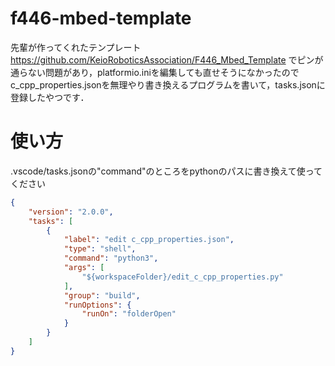   
#  f446-mbed-template

先輩が作ってくれたテンプレート
https://github.com/KeioRoboticsAssociation/F446_Mbed_Template
でピンが通らない問題があり，platformio.iniを編集しても直せそうになかったので
c_cpp_properties.jsonを無理やり書き換えるプログラムを書いて，tasks.jsonに登録したやつです．

# 使い方

.vscode/tasks.jsonの"command"のところをpythonのパスに書き換えて使ってください

```json
{
    "version": "2.0.0",
    "tasks": [
        {
            "label": "edit c_cpp_properties.json",
            "type": "shell",
            "command": "python3",
            "args": [
                "${workspaceFolder}/edit_c_cpp_properties.py"
            ],
            "group": "build",
            "runOptions": {
                "runOn": "folderOpen"
            }
        }
    ]
}
```

